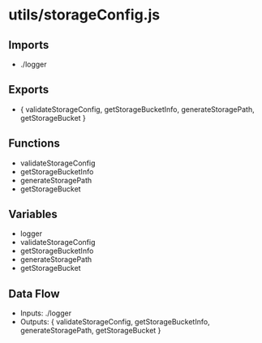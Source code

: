 # utils/storageConfig.js

## Imports
- ./logger

## Exports
- {
  validateStorageConfig,
  getStorageBucketInfo,
  generateStoragePath,
  getStorageBucket
}

## Functions
- validateStorageConfig
- getStorageBucketInfo
- generateStoragePath
- getStorageBucket

## Variables
- logger
- validateStorageConfig
- getStorageBucketInfo
- generateStoragePath
- getStorageBucket

## Data Flow
- Inputs: ./logger
- Outputs: {
  validateStorageConfig,
  getStorageBucketInfo,
  generateStoragePath,
  getStorageBucket
}